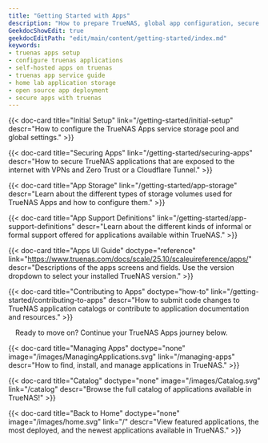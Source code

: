 ```yaml
---
title: "Getting Started with Apps"
description: "How to prepare TrueNAS, global app configuration, secure apps, contribute apps and resources, and more."
GeekdocShowEdit: true
geekdocEditPath: "edit/main/content/getting-started/index.md"
keywords:
- truenas apps setup
- configure truenas applications
- self-hosted apps on truenas
- truenas app service guide
- home lab application storage
- open source app deployment
- secure apps with truenas
---
```


<div class="docs-sections" id="getting-started-app-links">

{{< doc-card title="Initial Setup" link="/getting-started/initial-setup"
descr="How to configure the TrueNAS Apps service storage pool and global settings." >}}

{{< doc-card title="Securing Apps" link="/getting-started/securing-apps"
descr="How to secure TrueNAS applications that are exposed to the internet with VPNs and Zero Trust or a Cloudflare Tunnel." >}}

{{< doc-card title="App Storage" link="/getting-started/app-storage"
descr="Learn about the different types of storage volumes used for TrueNAS Apps and how to configure them." >}}

{{< doc-card title="App Support Definitions" link="/getting-started/app-support-definitions"
descr="Learn about the different kinds of informal or formal support offered for applications available within TrueNAS." >}}

{{< doc-card title="Apps UI Guide" doctype="reference" link="https://www.truenas.com/docs/scale/25.10/scaleuireference/apps/"
descr="Descriptions of the apps screens and fields. Use the version dropdown to select your installed TrueNAS version." >}}

{{< doc-card title="Contributing to Apps" doctype="how-to" link="/getting-started/contributing-to-apps"
descr="How to submit code changes to TrueNAS application catalogs or contribute to application documentation and resources." >}}

</div>

&emsp;Ready to move on? Continue your TrueNAS Apps journey below.

<div class="docs-sections" id="getting-started-more-links">

{{< doc-card title="Managing Apps" doctype="none" image="/images/ManagingApplications.svg" link="/managing-apps"
descr="How to find, install, and manage applications in TrueNAS." >}}

{{< doc-card title="Catalog" doctype="none" image="/images/Catalog.svg" link="/catalog"
descr="Browse the full catalog of applications available in TrueNAS!" >}}

{{< doc-card title="Back to Home" doctype="none" image="/images/home.svg" link="/"
descr="View featured applications, the most deployed, and the newest applications available in TrueNAS." >}}

</div>
